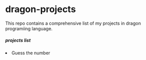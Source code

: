 # dragon-projects
This repo contains a comprehensive list of my projects in dragon programiing language.

<h5><b>projects list</b></h6>

<li>Guess the number</li>
